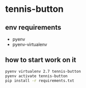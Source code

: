 # tennis-button

## env requirements
* pyenv
* pyenv-virtualenv

## how to start work on it
```bash
pyenv virtualenv 2.7 tennis-button
pyenv activate tennis-button
pip install -r requirements.txt
```
